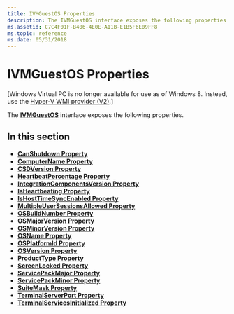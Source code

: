 ```yaml
---
title: IVMGuestOS Properties
description: The IVMGuestOS interface exposes the following properties.
ms.assetid: C7C4F01F-B406-4E0E-A11B-E1B5F6E09FF8
ms.topic: reference
ms.date: 05/31/2018
---
```


# IVMGuestOS Properties

\[Windows Virtual PC is no longer available for use as of Windows 8. Instead, use the [Hyper-V WMI provider (V2)](https://docs.microsoft.com/windows/desktop/HyperV_v2/windows-virtualization-portal).\]

The [**IVMGuestOS**](ivmguestos.md) interface exposes the following properties.

## In this section

-   [**CanShutdown Property**](ivmguestos-canshutdown.md)
-   [**ComputerName Property**](ivmguestos-computername.md)
-   [**CSDVersion Property**](ivmguestos-csdversion.md)
-   [**HeartbeatPercentage Property**](ivmguestos-heartbeatpercentage.md)
-   [**IntegrationComponentsVersion Property**](ivmguestos-integrationcomponentsversion.md)
-   [**IsHeartbeating Property**](ivmguestos-isheartbeating.md)
-   [**IsHostTimeSyncEnabled Property**](ivmguestos-ishosttimesyncenabled.md)
-   [**MultipleUserSessionsAllowed Property**](ivmguestos-multipleusersessionsallowed.md)
-   [**OSBuildNumber Property**](ivmguestos-osbuildnumber.md)
-   [**OSMajorVersion Property**](ivmguestos-osmajorversion.md)
-   [**OSMinorVersion Property**](ivmguestos-osminorversion.md)
-   [**OSName Property**](ivmguestos-osname.md)
-   [**OSPlatformId Property**](ivmguestos-osplatformid.md)
-   [**OSVersion Property**](ivmguestos-osversion.md)
-   [**ProductType Property**](ivmguestos-producttype.md)
-   [**ScreenLocked Property**](ivmguestos-screenlocked.md)
-   [**ServicePackMajor Property**](ivmguestos-servicepackmajor.md)
-   [**ServicePackMinor Property**](ivmguestos-servicepackminor.md)
-   [**SuiteMask Property**](ivmguestos-suitemask.md)
-   [**TerminalServerPort Property**](ivmguestos-terminalserverport.md)
-   [**TerminalServicesInitialized Property**](ivmguestos-terminalservicesinitialized.md)

 

 




